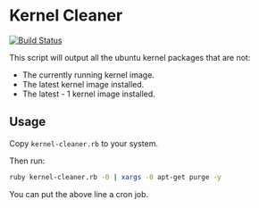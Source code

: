 # Kernel Cleaner

[![Build Status](https://secure.travis-ci.org/docwhat/kernel-cleaner.png)](http://travis-ci.org/docwhat/kernel-cleaner)

This script will output all the ubuntu kernel packages that are not:

* The currently running kernel image.
* The latest kernel image installed.
* The latest - 1 kernel image installed.

## Usage

Copy `kernel-cleaner.rb` to your system.

Then run:

```bash
ruby kernel-cleaner.rb -0 | xargs -0 apt-get purge -y
```

You can put the above line a cron job.
